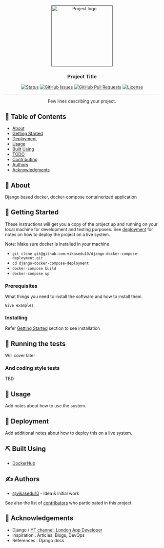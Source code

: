 <p align="center">
  <a href="" rel="noopener">
 <img width=200px height=200px src="https://i.imgur.com/6wj0hh6.jpg" alt="Project logo"></a>
</p>

<h3 align="center">Project Title</h3>

<div align="center">

[![Status](https://img.shields.io/badge/status-active-success.svg)]()
[![GitHub Issues](https://img.shields.io/github/issues/kylelobo/The-Documentation-Compendium.svg)](https://github.com/kylelobo/The-Documentation-Compendium/issues)
[![GitHub Pull Requests](https://img.shields.io/github/issues-pr/kylelobo/The-Documentation-Compendium.svg)](https://github.com/kylelobo/The-Documentation-Compendium/pulls)
[![License](https://img.shields.io/badge/license-MIT-blue.svg)](/LICENSE)

</div>

---

<p align="center"> Few lines describing your project.
    <br> 
</p>

## 📝 Table of Contents

- [About](#about)
- [Getting Started](#getting_started)
- [Deployment](#deployment)
- [Usage](#usage)
- [Built Using](#built_using)
- [TODO](../TODO.md)
- [Contributing](../CONTRIBUTING.md)
- [Authors](#authors)
- [Acknowledgments](#acknowledgement)

## 🧐 About <a name = "about"></a>
Django based docker, docker-compose containerized application

## 🏁 Getting Started <a name = "getting_started"></a>

These instructions will get you a copy of the project up and running on your local machine for development and testing purposes. See [deployment](#deployment) for notes on how to deploy the project on a live system.

Note: Make sure docker is installed in your machine
- `git clone git@github.com:vikasedu10/django-docker-compose-deployment.git`
- `cd django-docker-compose-deployment`
- `docker-compose build`
- `docker-compose up`

### Prerequisites

What things you need to install the software and how to install them.

```
Give examples
```

### Installing

Refer [Getting Started](#getting_started) section to see installation

## 🔧 Running the tests <a name = "tests"></a>

Will cover later 

### And coding style tests

TBD

## 🎈 Usage <a name="usage"></a>

Add notes about how to use the system.

## 🚀 Deployment <a name = "deployment"></a>

Add additional notes about how to deploy this on a live system.

## ⛏️ Built Using <a name = "built_using"></a>

- [DockerHub](dockerhub.com)

## ✍️ Authors <a name = "authors"></a>

- [@vikasedu10](https://github.com/vikasedu10) - Idea & Initial work

See also the list of [contributors](https://github.com/vikasedu10/The-Documentation-Compendium/contributors) who participated in this project.

## 🎉 Acknowledgements <a name = "acknowledgement"></a>

- Django / [YT channel: London App Developer](https://www.youtube.com/c/LondonAppDeveloper)
- Inspiration
  . Articles, Blogs, DevOps
- References
  . Django docs
